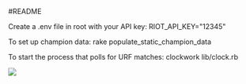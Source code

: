 #README

Create a .env file in root with your API key:
RIOT_API_KEY="12345"

To set up champion data: rake populate_static_champion_data

To start the process that polls for URF matches: clockwork lib/clock.rb

<img src="https://circleci.com/gh/oniofchaos/riot_urf_trending.png?circle-token=9aff1d88b8467554cc766a99765d365b31caf8b8">
